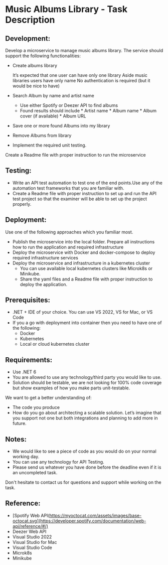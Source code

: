 # Music Albums Library - Task Description
## Development: 
Develop a microservice to manage music albums library. The service should support the following functionalities:
* Create albums library

  It’s expected that one user can have only one library
  Aside music libraries users have only name
  No authentication is required (but it would be nice to have)

* Search Album by name and artist name
    * Use either Spotify or Deezer API to find albums
    * Found results should include
          * Artist name
          * Album name
          * Album cover (if available)
          * Album URL
* Save one or more found Albums into my library
* Remove Albums from library
* Implement the required unit testing.

Create a Readme file with proper instruction to run the microservice


## Testing: 
   * Write an API test automation to test one of the end points.Use any of the automation test frameworks that you are familiar with.
   * Create a Readme file with proper instruction to set up and run the API test project so that the examiner will be able to set up the project properly.

## Deployment: 

Use one of the following approaches which you familiar most.

* Publish the microservice into the local folder. Prepare all instructions how to run the application and required infrastructure
* Deploy the  microservice with Docker and docker-compose to deploy required infrastructure services
* Deploy the microservice and infrastructure  in a kubernetes cluster
  * You can use available local kubernetes clusters like Microk8s or Minikube.
  * Share the yaml files and a Readme file with proper instruction to deploy the application.
      
      
## Prerequisites:
  * .NET + IDE of your choice. You can use VS 2022, VS for Mac, or VS Code
  * If you a go with deployment into container then you need to have one of the following:
      * Docker
      * Kubernetes
      * Local or cloud kubernetes cluster
      
## Requirements:

  * Use .NET 6
  * You are allowed to use any technology/third party you would like to use.
  * Solution should be testable, we are not looking for 100% code coverage but show examples of how you make parts unit-testable.
  
We want to get a better understanding of:

* The code you produce
* How do you go about architecting a scalable solution. Let’s imagine that you support not one but both integrations and planning to add more in future.

## Notes:
* We would like to see a piece of code as you would do on your normal working day.
* You can use any technology for API Testing.
* Please send us whatever you have done before the deadline even if it is an uncompleted task.

Don't hesitate to contact us for questions and support while working on the task.

## Reference:
  * [Spotify Web API(https://myoctocat.com/assets/images/base-octocat.svg](https://developer.spotify.com/documentation/web-api/reference/#/)
  * Deezer Web API
  * Visual Studio 2022
  * Visual Studio for Mac
  * Visual Studio Code
  * Microk8s
  * Minikube





